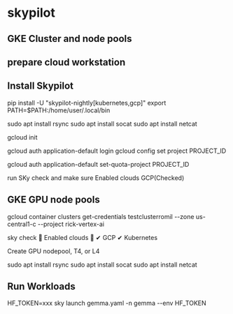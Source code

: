 # skypilot
## GKE Cluster and node pools

## prepare cloud workstation

## Install Skypilot 
pip install -U "skypilot-nightly[kubernetes,gcp]"
export PATH=$PATH:/home/user/.local/bin

sudo apt install rsync
sudo apt install socat
sudo apt install netcat

gcloud init

gcloud auth application-default login
gcloud config set project PROJECT_ID

gcloud auth application-default set-quota-project PROJECT_ID

run SKy check and make sure 
Enabled clouds GCP(Checked)

## GKE GPU node pools

gcloud container clusters get-credentials testclusterromil --zone us-central1-c --project rick-vertex-ai

sky check
🎉 Enabled clouds 🎉
  ✔ GCP
  ✔ Kubernetes

Create GPU nodepool, T4, or L4


sudo apt install rsync
sudo apt install socat
sudo apt install netcat
## Run Workloads
HF_TOKEN=xxx sky launch gemma.yaml -n gemma --env HF_TOKEN




